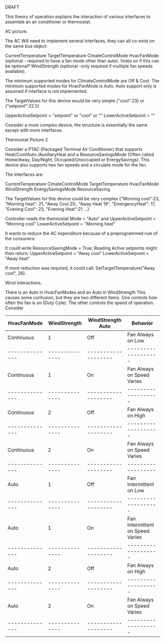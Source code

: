 DRAFT

This theory of operation explains the interaction of various interfaces to 
assemble an air conditioner or thermostat.


AC picture.


The AC Will need to implement several interfaces, they can all co-exist on the 
same bus object:

CurrentTemperature
TargetTemperature
ClmateControlMode
HvacFanMode   (optional - required to have a fan mode other than auto).
            Votes on if this can be optional?
WindStrength (optional -only required if multiple fan speeds available).

The minimum supported modes for ClimateControlMode are Off & Cool.
The minimum supported modes for HvacFanMode is Auto.  Auto support only is 
assumed if interface is not implemented.

The TargetValues for this device would be very simple {"cool":23} 
or {"setpoint":22.5}

UpperActiveSetpoint = "setpoint" or "cool" or ""
LowerActiveSetpoint = ""



Consider a more complex device, the structure is essentially the same except 
with more interfaces.


Thermostat Picture 2




Consider a PTAC (Packaged Terminal Air Conditioner) that supports Heat/Cool/Auto
/AuxillaryHeat and a ResourceSavingsMode (Often called Home/Away, Day/Night,
Occupied/Unoccupied or EnergySavings).  This device also supports two fan 
speeds and a circulate mode for the fan.

The interfaces are:

CurrentTemperature
ClmateControlMode
TargetTemperature
HvacFanMode
WindStrength
EnergySavingsMode
ResourceSaving

The TargetValues for this device could be very complex {"Morning cool":23, 
"Morning heat": 21, "Away Cool 25:, "Away Heat 19", "EmergencyHeat": 17,
"Evening Cool": 23, "Evening Heat":21 ...} 

Controller reads the thermostat Mode = "Auto" 
and
UpperActiveSetpoint = "Morning cool"
LowerActiveSetpoint = "Morning heat"

It wants to reduce the AC expenditure because of a preprogrammed rule of the 
consuners:

It could write ResourceSavingMode = True;
Reading Active setpoints might then return:
UpperActiveSetpoint = "Away cool"
LowerActiveSetpoint = "Away heat"

If more reduction was required, it could call:
SetTargetTemperature("Away cool", 26).


<More examples can be added>
<Still need ClimateControlMode for interoperability, and to destinguish between
an AC using humidity control nd one that is off>




Wind Interactions.

There is an Auto in HvacFanModes and an Auto in WindStrength
This causes some confusion, but they are two different items.  One controls how
often the fan is on (Duty Cyle).  The other controls the speed of operation.
Consider 

|  HvacFanMode | WindStrength | WindStrength Auto | Behavior         |
|--------------|--------------|-------------------|------------------|
| Continuous   |   1          |   Off             | Fan Always on Low |
|--------------|--------------|-------------------|-------------------|
| Continuous   |   1          |   On              | Fan Always on Speed Varies |
|--------------|--------------|-------------------|-------------------|
| Continuous   |   2          |   Off             | Fan Always on High |
|--------------|--------------|-------------------|-------------------|
| Continuous   |   2          |   On              | Fan Always on Speed Varies |
|--------------|--------------|-------------------|------------------|
| Auto         |   1          |   Off             | Fan Intermittent on Low |
|--------------|--------------|-------------------|-------------------|
| Auto         |   1          |   On              | Fan Intermittent on Speed Varies |
|--------------|--------------|-------------------|-------------------|
| Auto         |   2          |   Off             | Fan Always on High |
|--------------|--------------|-------------------|-------------------|
| Auto         |   2          |   On              | Fan Always on Speed Varies |
|--------------|--------------|-------------------|-------------------|
